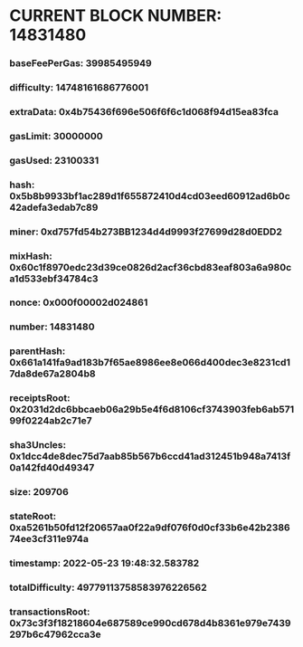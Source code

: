 # CURRENT BLOCK NUMBER: 14831480

### baseFeePerGas: 39985495949
### difficulty: 14748161686776001
### extraData: 0x4b75436f696e506f6f6c1d068f94d15ea83fca
### gasLimit: 30000000
### gasUsed: 23100331
### hash: 0x5b8b9933bf1ac289d1f655872410d4cd03eed60912ad6b0c42adefa3edab7c89
### miner: 0xd757fd54b273BB1234d4d9993f27699d28d0EDD2
### mixHash: 0x60c1f8970edc23d39ce0826d2acf36cbd83eaf803a6a980ca1d533ebf34784c3
### nonce: 0x000f00002d024861
### number: 14831480
### parentHash: 0x661a141fa9ad183b7f65ae8986ee8e066d400dec3e8231cd17da8de67a2804b8
### receiptsRoot: 0x2031d2dc6bbcaeb06a29b5e4f6d8106cf3743903feb6ab57199f0224ab2c71e7
### sha3Uncles: 0x1dcc4de8dec75d7aab85b567b6ccd41ad312451b948a7413f0a142fd40d49347
### size: 209706
### stateRoot: 0xa5261b50fd12f20657aa0f22a9df076f0d0cf33b6e42b238674ee3cf311e974a
### timestamp: 2022-05-23 19:48:32.583782
### totalDifficulty: 49779113758583976226562
### transactionsRoot: 0x73c3f3f18218604e687589ce990cd678d4b8361e979e7439297b6c47962cca3e
